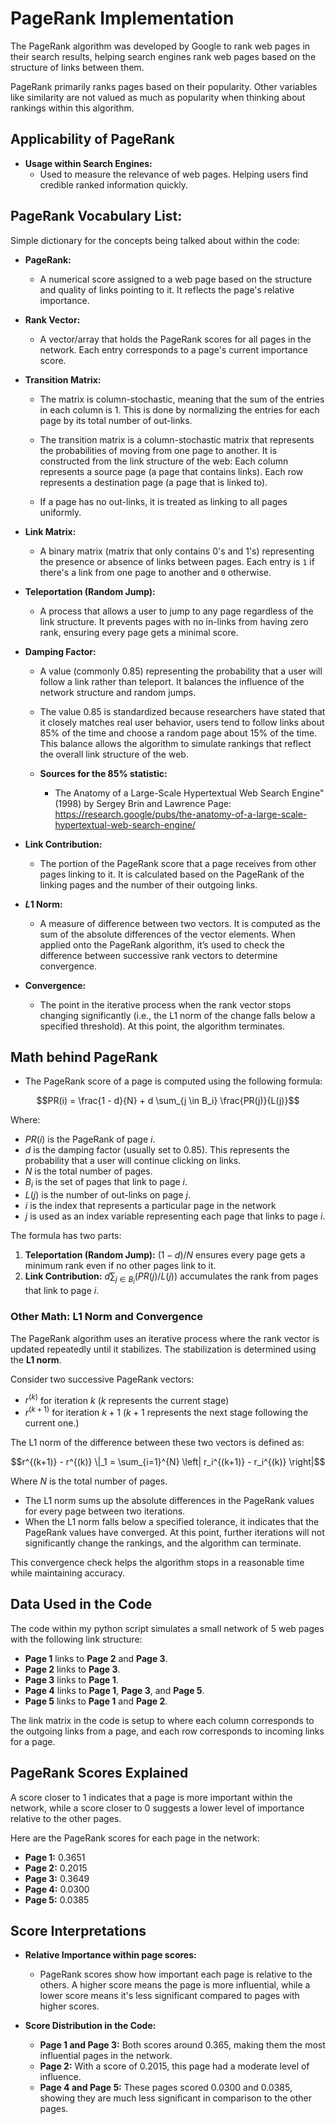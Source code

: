 # PageRank Implementation

The PageRank algorithm was developed by Google to rank web pages in their search results, helping search engines rank web pages based on the structure of links between them. 

PageRank primarily ranks pages based on their popularity. Other variables like similarity are not valued as much as popularity when thinking about rankings within this algorithm.

## Applicability of PageRank

- **Usage within Search Engines:**  
  *   Used to measure the relevance of web pages. Helping users find credible ranked information quickly.

## PageRank Vocabulary List:

Simple dictionary for the concepts being talked about within the code:

- **PageRank:**  
  * A numerical score assigned to a web page based on the structure and quality of links pointing to it. It reflects the page's relative importance.

- **Rank Vector:**  
  * A vector/array that holds the PageRank scores for all pages in the network. Each entry corresponds to a page's current importance score.

- **Transition Matrix:**  
  * The matrix is column-stochastic, meaning that the sum of the entries in each column is 1. This is done by normalizing the entries for each page by its total number of out-links.

  * The transition matrix is a column-stochastic matrix that represents the probabilities of moving from one page to another. It is constructed from the link structure of the web: Each column represents a source page (a page that contains links). Each row represents a destination page (a page that is linked to).
  
  * If a page has no out-links, it is treated as linking to all pages uniformly.


- **Link Matrix:**  
  * A binary matrix (matrix that only contains 0's and 1's) representing the presence or absence of links between pages. Each entry is `1` if there's a link from one page to another and `0` otherwise.

- **Teleportation (Random Jump):**  
  * A process that allows a user to jump to any page regardless of the link structure. It prevents pages with no in-links from having zero rank, ensuring every page gets a minimal score.

- **Damping Factor:**  
  * A value (commonly 0.85) representing the probability that a user will follow a link rather than teleport. It balances the influence of the network structure and random jumps.

  *  The value 0.85 is standardized because researchers have stated that it closely matches real user behavior, users tend to follow links about 85% of the time and choose a random page about 15% of the time. This balance allows the algorithm to simulate rankings that reflect the overall link structure of the web. 

  * **Sources for the 85% statistic:**
    * The Anatomy of a Large-Scale Hypertextual Web Search Engine" (1998) by Sergey Brin and Lawrence Page: https://research.google/pubs/the-anatomy-of-a-large-scale-hypertextual-web-search-engine/

 
- **Link Contribution:**  
  * The portion of the PageRank score that a page receives from other pages linking to it. It is calculated based on the PageRank of the linking pages and the number of their outgoing links.

- **$L1$ Norm:**  
  * A measure of difference between two vectors. It is computed as the sum of the absolute differences of the vector elements. When applied onto the PageRank algorithm, it’s used to check the difference between successive rank vectors to determine convergence.

- **Convergence:**  
  * The point in the iterative process when the rank vector stops changing significantly (i.e., the L1 norm of the change falls below a specified threshold). At this point, the algorithm terminates.

## Math behind PageRank

* The PageRank score of a page is computed using the following formula:

```math
PR(i) = \frac{1 - d}{N} + d \sum_{j \in B_i} \frac{PR(j)}{L(j)}
```

Where:

- $PR(i)$ is the PageRank of page $i$.
- $d$ is the damping factor (usually set to 0.85). This represents the probability that a user will continue clicking on links.
- $N$ is the total number of pages.
- $B_i$ is the set of pages that link to page $i$.
- $L(j)$ is the number of out-links on page $j$.
- $i$ is the index that represents a particular page in the network
- $j$ is used as an index variable representing each page that links to page $i$.

The formula has two parts:
1. **Teleportation (Random Jump):** $(1-d)/N$ ensures every page gets a minimum rank even if no other pages link to it.
2. **Link Contribution:** $d \sum_{j \in B_i} (PR(j)/L(j))$ accumulates the rank from pages that link to page $i$.


### Other Math: L1 Norm and Convergence

The PageRank algorithm uses an iterative process where the rank vector is updated repeatedly until it stabilizes. The stabilization is determined using the **L1 norm**.

Consider two successive PageRank vectors:
- $r^{(k)}$ for iteration $k$ ($k$ represents the current stage)
- $r^{(k+1)}$ for iteration $k+1$ ($k+1$ represents the next stage following the current one.)

The L1 norm of the difference between these two vectors is defined as:

```math
r^{(k+1)} - r^{(k)} \|_1 = \sum_{i=1}^{N} \left| r_i^{(k+1)} - r_i^{(k)} \right|
```


Where $N$ is the total number of pages.

- The L1 norm sums up the absolute differences in the PageRank values for every page between two iterations.
- When the L1 norm falls below a specified tolerance, it indicates that the PageRank values have converged. At this point, further iterations will not significantly change the rankings, and the algorithm can terminate.

This convergence check helps the algorithm stops in a reasonable time while maintaining accuracy.

## Data Used in the Code

The code within my python script simulates a small network of 5 web pages with the following link structure:
- **Page 1** links to **Page 2** and **Page 3**.
- **Page 2** links to **Page 3**.
- **Page 3** links to **Page 1**.
- **Page 4** links to **Page 1**, **Page 3**, and **Page 5**.
- **Page 5** links to **Page 1** and **Page 2**.

The link matrix in the code is setup to where each column corresponds to the outgoing links from a page, and each row corresponds to incoming links for a page.

## PageRank Scores Explained
A score closer to 1 indicates that a page is more important within the network, while a score closer to 0 suggests a lower level of importance relative to the other pages.

Here are the PageRank scores for each page in the network:

- **Page 1:** 0.3651  
- **Page 2:** 0.2015  
- **Page 3:** 0.3649  
- **Page 4:** 0.0300  
- **Page 5:** 0.0385

## Score Interpretations

- **Relative Importance within page scores:**  
  * PageRank scores show how important each page is relative to the others. A higher score means the page is more influential, while a lower score means it's less significant compared to pages with higher scores.

- **Score Distribution in the Code:**  
  - **Page 1 and Page 3:** Both scores around 0.365, making them the most influential pages in the network.
  - **Page 2:** With a score of 0.2015, this page had a moderate level of influence.
  - **Page 4 and Page 5:** These pages scored 0.0300 and 0.0385, showing they are much less significant in comparison to the other pages.





